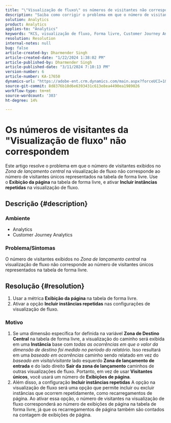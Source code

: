 ```yaml
---
title: "\"Visualização de fluxo\" os números de visitantes não correspondem"
description: "Saiba como corrigir o problema em que o número de visitantes \"Visualização de fluxo\" não corresponde ao número de visitantes na tabela de forma livre. Use o recurso de Exibição de página de métrica."
solution: Analytics
product: Analytics
applies-to: "Analytics"
keywords: "KCS, visualização de fluxo, Forma livre, Customer Journey Analytics, correspondência, visitante"
resolution: Resolution
internal-notes: null
bug: false
article-created-by: Dharmender Singh
article-created-date: "1/22/2024 1:38:02 PM"
article-published-by: Dharmender Singh
article-published-date: "3/11/2024 7:10:13 PM"
version-number: 6
article-number: KA-17650
dynamics-url: "https://adobe-ent.crm.dynamics.com/main.aspx?forceUCI=1&pagetype=entityrecord&etn=knowledgearticle&id=60433671-2bb9-ee11-a569-6045bd006149"
source-git-commit: 8d8376b10d6e6393431c613e8ea4490ea1989026
workflow-type: tm+mt
source-wordcount: '303'
ht-degree: 14%

---
```


# Os números de visitantes da &quot;Visualização de fluxo&quot; não correspondem


Este artigo resolve o problema em que o número de visitantes exibidos no *Zona de lançamento central* na visualização de fluxo não corresponde ao número de visitantes únicos representados na tabela de forma livre. Use o <b>Exibição da página </b>na tabela de forma livre, e ativar <b>Incluir instâncias repetidas</b> na visualização de fluxo.

## Descrição {#description}


### <b>Ambiente</b>

- Analytics
- Customer Journey Analytics




### <b>Problema/Sintomas</b>

O número de visitantes exibidos no *Zona de lançamento central* na visualização de fluxo não corresponde ao número de visitantes únicos representados na tabela de forma livre.


## Resolução {#resolution}


1. Usar a métrica <b>Exibição da página </b>na tabela de forma livre.
2. Ativar a opção <b>Incluir instâncias repetidas</b> nas configurações de visualização de fluxo.


### Motivo

1. Se uma dimensão específica for definida na variável <b>Zona de Destino Central</b> na tabela de forma livre, a visualização do caminho será exibida em uma <b>Instância</b> base com *todas as ocorrências em que o valor da dimensão de destino foi medido no período do relatório*. Isso resultará em uma *baseado em ocorrências* caminho sendo relatado em vez do *baseado em visita/visitante* lado esquerdo <b>Zona de lançamento de entrada</b> e do lado direito <b>Sair da zona de lançamento</b> caminhos de outras visualizações de fluxo. Portanto, em vez de usar <b>Visitantes únicos</b>, você usará um número de <b>Exibições de página</b>.
2. Além disso, a configuração <b>Incluir instâncias repetidas</b> A opção na visualização de fluxo será uma opção que permite incluir ou excluir instâncias que ocorrem repetidamente, como recarregamentos de página. Ao ativar essa opção, o número de visitantes na visualização de fluxo corresponderá ao número de exibições de página na tabela de forma livre, já que os recarregamentos de página também são contados na contagem de exibições de página.

